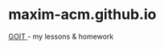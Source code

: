 # maxim-acm.github.io

<a href="http://goit.com.ua" target="_blank">GOIT </a>- my lessons & homework
